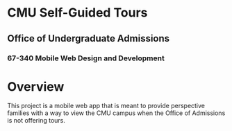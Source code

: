 # CMU Self-Guided Tours
## Office of Undergraduate Admissions
### 67-340 Mobile Web Design and Development

# Overview
This project is a mobile web app that is meant to provide perspective families with a way to view the CMU campus when the Office of Admissions is not offering tours.

